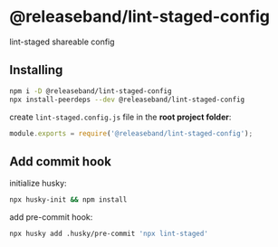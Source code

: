 # @releaseband/lint-staged-config

lint-staged shareable config

## Installing

```bash
npm i -D @releaseband/lint-staged-config
npx install-peerdeps --dev @releaseband/lint-staged-config
```

create `lint-staged.config.js` file in the **root project folder**:

```js
module.exports = require('@releaseband/lint-staged-config');
```

## Add commit hook

initialize husky:

```bash
npx husky-init && npm install
```

add pre-commit hook:

```bash
npx husky add .husky/pre-commit 'npx lint-staged'
```
